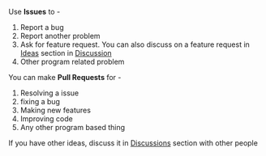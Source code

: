 Use **Issues** to -
1. Report a bug
2. Report another problem
3. Ask for feature request. You can also discuss on a feature request in [Ideas](https://github.com/EdwinRodger/CMD-Diary/discussions/categories/ideas) section in [Discussion](https://github.com/EdwinRodger/CMD-Diary/discussions)
4. Other program related problem

You can make **Pull Requests** for -
1. Resolving a issue
2. fixing a bug
3. Making new features
4. Improving code
5. Any other program based thing

If you have other ideas, discuss it in [Discussions](https://github.com/EdwinRodger/CMD-Diary/discussions) section with other people
